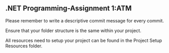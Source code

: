**.NET Programming-Assignment 1:ATM**
-
Please remember to write a descriptive commit message for every commit.

Ensure that your folder structure is the same within your project.

All resources need to setup your project can be found in the Project Setup Resources folder.